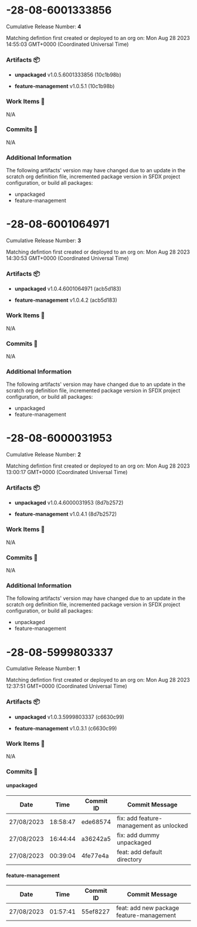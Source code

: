 
<a id=c6bc37c7d8e67bc651949340a10b5fac27515c66></a>
# -28-08-6001333856
 Cumulative Release Number: <b>4</b> 

Matching defintion first created or deployed to an org on: Mon Aug 28 2023 14:55:03 GMT+0000 (Coordinated Universal Time)
 ### Artifacts :package:
- **unpackaged**     v1.0.5.6001333856 (10c1b98b)

- **feature-management**     v1.0.5.1 (10c1b98b)

### Work Items :gem:
N/A

### Commits :book:
N/A

### Additional Information
The following artifacts' version may have changed due to an update in the scratch org definition file, incremented package version in SFDX project configuration, or build all packages:
  - unpackaged
  - feature-management

<a id=8942965656447026dc19909c72122cdaaab92167></a>
# -28-08-6001064971
 Cumulative Release Number: <b>3</b> 

Matching defintion first created or deployed to an org on: Mon Aug 28 2023 14:30:53 GMT+0000 (Coordinated Universal Time)
 ### Artifacts :package:
- **unpackaged**     v1.0.4.6001064971 (acb5d183)

- **feature-management**     v1.0.4.2 (acb5d183)

### Work Items :gem:
N/A

### Commits :book:
N/A

### Additional Information
The following artifacts' version may have changed due to an update in the scratch org definition file, incremented package version in SFDX project configuration, or build all packages:
  - unpackaged
  - feature-management

<a id=a5564c71dc3c32f85b4c9ab183b30fbf65fedfac></a>
# -28-08-6000031953
 Cumulative Release Number: <b>2</b> 

Matching defintion first created or deployed to an org on: Mon Aug 28 2023 13:00:17 GMT+0000 (Coordinated Universal Time)
 ### Artifacts :package:
- **unpackaged**     v1.0.4.6000031953 (8d7b2572)

- **feature-management**     v1.0.4.1 (8d7b2572)

### Work Items :gem:
N/A

### Commits :book:
N/A

### Additional Information
The following artifacts' version may have changed due to an update in the scratch org definition file, incremented package version in SFDX project configuration, or build all packages:
  - unpackaged
  - feature-management

<a id=1e6dfa7068e3e3f42c45e09b23cbdc418145ae38></a>
# -28-08-5999803337
 Cumulative Release Number: <b>1</b> 

Matching defintion first created or deployed to an org on: Mon Aug 28 2023 12:37:51 GMT+0000 (Coordinated Universal Time)
 ### Artifacts :package:
- **unpackaged**     v1.0.3.5999803337 (c6630c99)

- **feature-management**     v1.0.3.1 (c6630c99)

### Work Items :gem:
N/A

### Commits :book:

#### unpackaged
| Date       | Time     | Commit ID | Commit Message                          |
| ---------- | -------- | --------- | --------------------------------------- |
| 27/08/2023 | 18:58:47 | ede68574  | fix: add feature-management as unlocked |
| 27/08/2023 | 16:44:44 | a36242a5  | fix: add dummy unpackaged               |
| 27/08/2023 | 00:39:04 | 4fe77e4a  | feat: add default directory             |

#### feature-management
| Date       | Time     | Commit ID | Commit Message                           |
| ---------- | -------- | --------- | ---------------------------------------- |
| 27/08/2023 | 01:57:41 | 55ef8227  | feat: add new package feature-management |
